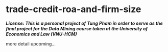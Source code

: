 # trade-credit-roa-and-firm-size

**_License:
This is a personal project of Tung Pham in order to serve as the final project for the Data Mining course taken at the University of Economics and Law (VNU-HCM)_**

more detail upcoming...
